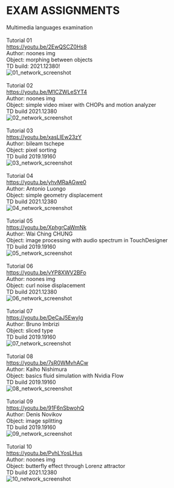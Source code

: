 # EXAM ASSIGNMENTS <br>
Multimedia languages examination <br>
<br>
Tutorial 01 <br>
https://youtu.be/2EwQSCZ0Hs8 <br>
Author: noones img <br>
Object: morphing between objects <br>
TD build: 2021.12380!<br>
![01_network_screenshot](https://user-images.githubusercontent.com/77727174/117533086-0fab6c00-afeb-11eb-9627-059f7fe1f80e.png)
<br>
<br>
Tutorial 02 <br>
https://youtu.be/M1CZWLeSYT4 <br>
Author: noones img <br>
Object: simple video mixer with CHOPs and motion analyzer <br>
TD build 2021.12380 <br>
![02_network_screenshot](https://user-images.githubusercontent.com/77727174/117533173-aed06380-afeb-11eb-8dd5-8ecaf3f9289e.png)
<br>
<br>
Tutorial 03 <br>
https://youtu.be/xasLIEw23zY <br>
Author: bileam tschepe <br>
Object: pixel sorting <br>
TD build 2019.19160 <br>
![03_network_screenshot](https://user-images.githubusercontent.com/77727174/117533286-42a22f80-afec-11eb-8e5b-d8680c6ffbf3.png)
<br>
<br>
Tutorial 04 <br>
https://youtu.be/yhvMRaAGwe0 <br>
Author: Antonio Luongo <br>
Object: simple geometry displacement  <br>
TD build 2021.12380 <br>
![04_network_screenshot](https://user-images.githubusercontent.com/77727174/117533348-9280f680-afec-11eb-950e-a209b52dbbad.png)
<br>
<br>
Tutorial 05 <br>
https://youtu.be/XphgrCaWmNk <br>
Author: Wai Ching CHUNG <br>
Object: image processing with audio spectrum in TouchDesigner <br>
TD build 2019.19160 <br>
![05_network_screenshot](https://user-images.githubusercontent.com/77727174/117533388-d83dbf00-afec-11eb-8f5f-0cd3d5d0db06.png)
<br>
<br>
Tutorial 06 <br>
https://youtu.be/vYP8XWV2BFo <br>
Author: noones img <br>
Object: curl noise displacement <br>
TD build 2021.12380 <br>
![06_network_screenshot](https://user-images.githubusercontent.com/77727174/117533427-133ff280-afed-11eb-8064-3d4b65b69712.png)
<br>
<br>
Tutorial 07 <br>
https://youtu.be/DeCaJ5EwyIg <br>
Author: Bruno Imbrizi <br>
Object: sliced type <br>
TD build 2019.19160 <br>
![07_network_screenshot](https://user-images.githubusercontent.com/77727174/117533468-497d7200-afed-11eb-830a-d067b0c0b388.png)
<br>
<br>
Tutorial 08 <br>
https://youtu.be/7sR0WMvhACw <br>
Author: Kaiho Nishimura <br>
Object:  basics fluid simulation with Nvidia Flow <br>
TD build 2019.19160 <br>
![08_network_screenshot](https://user-images.githubusercontent.com/77727174/117533506-877a9600-afed-11eb-8c04-41be45703daf.png)
<br>
<br>
Tutorial 09 <br>
https://youtu.be/91F6nSbwohQ <br>
Author: Denis Novikov <br>
Object: image splitting <br>
TD build 2019.19160 <br>
![09_network_screenshot](https://user-images.githubusercontent.com/77727174/117533541-af69f980-afed-11eb-9fe3-55380bf35308.png)
<br>
<br>
Tutorial 10 <br>
https://youtu.be/PvhLYosLHus <br>
Author: noones img <br>
Object: butterfly effect through Lorenz attractor <br>
TD build 2021.12380 <br>
![10_network_screenshot](https://user-images.githubusercontent.com/77727174/117533576-db857a80-afed-11eb-9a7b-0d1f5d2fe474.png)





